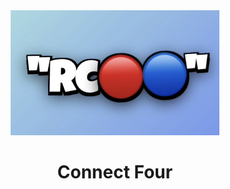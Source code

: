 <div align="center">
    <img src="./cover.png" alt="Connect Four game bop animated icon" height="200px" />
    <h1>Connect Four </h1>
</div>

